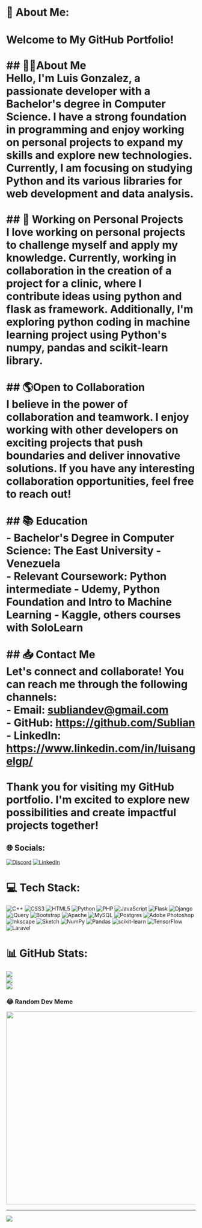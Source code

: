 # 💫 About Me:
# Welcome to My GitHub Portfolio!<br><br>## 👨‍💻About Me<br>Hello, I'm Luis Gonzalez, a passionate developer with a Bachelor's degree in Computer Science. I have a strong foundation in programming and enjoy working on personal projects to expand my skills and explore new technologies. Currently, I am focusing on studying Python and its various libraries for web development and data analysis.<br><br>## 🦾 Working on Personal Projects<br>I love working on personal projects to challenge myself and apply my knowledge. Currently, working in collaboration in the creation of a project for a clinic, where I contribute ideas using python and flask as framework. Additionally, I'm exploring python coding in machine learning project using Python's numpy, pandas and scikit-learn library.<br><br>## 🌎Open to Collaboration<br>I believe in the power of collaboration and teamwork. I enjoy working with other developers on exciting projects that push boundaries and deliver innovative solutions. If you have any interesting collaboration opportunities, feel free to reach out!<br><br>## 📚 Education<br>- Bachelor's Degree in Computer Science: The East University - Venezuela<br>- Relevant Coursework: Python intermediate - Udemy, Python Foundation and Intro to Machine Learning - Kaggle, others courses with SoloLearn<br><br>## 📥 Contact Me<br>Let's connect and collaborate! You can reach me through the following channels:<br>- Email: subliandev@gmail.com<br>- GitHub: https://github.com/Sublian<br>- LinkedIn: https://www.linkedin.com/in/luisangelgp/<br><br>Thank you for visiting my GitHub portfolio. I'm excited to explore new possibilities and create impactful projects together!<br>


## 🌐 Socials:
[![Discord](https://img.shields.io/badge/Discord-%237289DA.svg?logo=discord&logoColor=white)](https://discord.gg/subliangel#0175) [![LinkedIn](https://img.shields.io/badge/LinkedIn-%230077B5.svg?logo=linkedin&logoColor=white)](https://linkedin.com/in/https://www.linkedin.com/in/luisangelgp) 

# 💻 Tech Stack:
![C++](https://img.shields.io/badge/c++-%2300599C.svg?style=plastic&logo=c%2B%2B&logoColor=white) ![CSS3](https://img.shields.io/badge/css3-%231572B6.svg?style=plastic&logo=css3&logoColor=white) ![HTML5](https://img.shields.io/badge/html5-%23E34F26.svg?style=plastic&logo=html5&logoColor=white) ![Python](https://img.shields.io/badge/python-3670A0?style=plastic&logo=python&logoColor=ffdd54) ![PHP](https://img.shields.io/badge/php-%23777BB4.svg?style=plastic&logo=php&logoColor=white) ![JavaScript](https://img.shields.io/badge/javascript-%23323330.svg?style=plastic&logo=javascript&logoColor=%23F7DF1E) ![Flask](https://img.shields.io/badge/flask-%23000.svg?style=plastic&logo=flask&logoColor=white) ![Django](https://img.shields.io/badge/django-%23092E20.svg?style=plastic&logo=django&logoColor=white) ![jQuery](https://img.shields.io/badge/jquery-%230769AD.svg?style=plastic&logo=jquery&logoColor=white) ![Bootstrap](https://img.shields.io/badge/bootstrap-%23563D7C.svg?style=plastic&logo=bootstrap&logoColor=white) ![Apache](https://img.shields.io/badge/apache-%23D42029.svg?style=plastic&logo=apache&logoColor=white) ![MySQL](https://img.shields.io/badge/mysql-%2300f.svg?style=plastic&logo=mysql&logoColor=white) ![Postgres](https://img.shields.io/badge/postgres-%23316192.svg?style=plastic&logo=postgresql&logoColor=white) ![Adobe Photoshop](https://img.shields.io/badge/adobephotoshop-%2331A8FF.svg?style=plastic&logo=adobephotoshop&logoColor=white) ![Inkscape](https://img.shields.io/badge/Inkscape-e0e0e0?style=plastic&logo=inkscape&logoColor=080A13) ![Sketch](https://img.shields.io/badge/Sketch-FFB387?style=plastic&logo=sketch&logoColor=black) ![NumPy](https://img.shields.io/badge/numpy-%23013243.svg?style=plastic&logo=numpy&logoColor=white) ![Pandas](https://img.shields.io/badge/pandas-%23150458.svg?style=plastic&logo=pandas&logoColor=white) ![scikit-learn](https://img.shields.io/badge/scikit--learn-%23F7931E.svg?style=plastic&logo=scikit-learn&logoColor=white) ![TensorFlow](https://img.shields.io/badge/TensorFlow-%23FF6F00.svg?style=plastic&logo=TensorFlow&logoColor=white) ![Laravel](https://img.shields.io/badge/laravel-%23FF2D20.svg?style=plastic&logo=laravel&logoColor=white)
# 📊 GitHub Stats:
![](https://github-readme-stats.vercel.app/api?username=sublian&theme=great-gatsby&hide_border=false&include_all_commits=true&count_private=true)<br/>
![](https://github-readme-streak-stats.herokuapp.com/?user=sublian&theme=great-gatsby&hide_border=false)<br/>
![](https://github-readme-stats.vercel.app/api/top-langs/?username=sublian&theme=great-gatsby&hide_border=false&include_all_commits=true&count_private=true&layout=compact)

### 😂 Random Dev Meme
<img src="https://rm.up.railway.app/" width="512px"/>

---
[![](https://visitcount.itsvg.in/api?id=sublian&icon=8&color=0)](https://visitcount.itsvg.in)

<!-- Proudly created with GPRM ( https://gprm.itsvg.in ) -->
